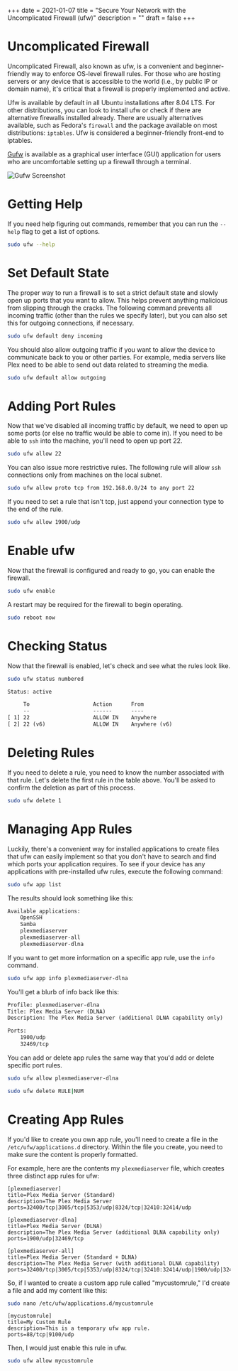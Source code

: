 +++
date = 2021-01-07
title = "Secure Your Network with the Uncomplicated Firewall (ufw)"
description = ""
draft = false
+++

# Uncomplicated Firewall

Uncomplicated Firewall, also known as ufw, is a convenient and beginner-friendly
way to enforce OS-level firewall rules. For those who are hosting servers or any
device that is accessible to the world (i.e., by public IP or domain name), it's
critical that a firewall is properly implemented and active.

Ufw is available by default in all Ubuntu installations after 8.04 LTS. For
other distributions, you can look to install ufw or check if there are
alternative firewalls installed already. There are usually alternatives
available, such as Fedora's `firewall` and the package available on most
distributions: `iptables`. Ufw is considered a beginner-friendly front-end to
iptables.

[Gufw](https://gufw.org) is available as a graphical user interface (GUI)
application for users who are uncomfortable setting up a firewall through a
terminal.

![Gufw
Screenshot](https://img.cleberg.net/blog/20210107-secure-your-network-with-the-uncomplicated-firewall/gufw.png)

# Getting Help

If you need help figuring out commands, remember that you can run the `--help`
flag to get a list of options.

```sh
sudo ufw --help
```

# Set Default State

The proper way to run a firewall is to set a strict default state and slowly
open up ports that you want to allow. This helps prevent anything malicious from
slipping through the cracks. The following command prevents all incoming traffic
(other than the rules we specify later), but you can also set this for outgoing
connections, if necessary.

```sh
sudo ufw default deny incoming
```

You should also allow outgoing traffic if you want to allow the device to
communicate back to you or other parties. For example, media servers like Plex
need to be able to send out data related to streaming the media.

```sh
sudo ufw default allow outgoing
```

# Adding Port Rules

Now that we've disabled all incoming traffic by default, we need to open up some
ports (or else no traffic would be able to come in). If you need to be able to
`ssh` into the machine, you'll need to open up port 22.

```sh
sudo ufw allow 22
```

You can also issue more restrictive rules. The following rule will allow `ssh`
connections only from machines on the local subnet.

```sh
sudo ufw allow proto tcp from 192.168.0.0/24 to any port 22
```

If you need to set a rule that isn't tcp, just append your connection type to
the end of the rule.

```sh
sudo ufw allow 1900/udp
```

# Enable ufw

Now that the firewall is configured and ready to go, you can enable the
firewall.

```sh
sudo ufw enable
```

A restart may be required for the firewall to begin operating.

```sh
sudo reboot now
```

# Checking Status

Now that the firewall is enabled, let's check and see what the rules look like.

```sh
sudo ufw status numbered
```

```txt
Status: active

     To                    Action      From
     --                    ------      ----
[ 1] 22                    ALLOW IN    Anywhere
[ 2] 22 (v6)               ALLOW IN    Anywhere (v6)
```

# Deleting Rules

If you need to delete a rule, you need to know the number associated with that
rule. Let's delete the first rule in the table above. You'll be asked to confirm
the deletion as part of this process.

```sh
sudo ufw delete 1
```

# Managing App Rules

Luckily, there's a convenient way for installed applications to create files
that ufw can easily implement so that you don't have to search and find which
ports your application requires. To see if your device has any applications with
pre-installed ufw rules, execute the following command:

```sh
sudo ufw app list
```

The results should look something like this:

```txt
Available applications:
    OpenSSH
    Samba
    plexmediaserver
    plexmediaserver-all
    plexmediaserver-dlna
```

If you want to get more information on a specific app rule, use the `info`
command.

```sh
sudo ufw app info plexmediaserver-dlna
```

You'll get a blurb of info back like this:

```txt
Profile: plexmediaserver-dlna
Title: Plex Media Server (DLNA)
Description: The Plex Media Server (additional DLNA capability only)

Ports:
    1900/udp
    32469/tcp
```

You can add or delete app rules the same way that you'd add or delete specific
port rules.

```sh
sudo ufw allow plexmediaserver-dlna
```

```sh
sudo ufw delete RULE|NUM
```

# Creating App Rules

If you'd like to create you own app rule, you'll need to create a file in the
`/etc/ufw/applications.d` directory. Within the file you create, you need to
make sure the content is properly formatted.

For example, here are the contents my `plexmediaserver` file, which creates
three distinct app rules for ufw:

```config
[plexmediaserver]
title=Plex Media Server (Standard)
description=The Plex Media Server
ports=32400/tcp|3005/tcp|5353/udp|8324/tcp|32410:32414/udp

[plexmediaserver-dlna]
title=Plex Media Server (DLNA)
description=The Plex Media Server (additional DLNA capability only)
ports=1900/udp|32469/tcp

[plexmediaserver-all]
title=Plex Media Server (Standard + DLNA)
description=The Plex Media Server (with additional DLNA capability)
ports=32400/tcp|3005/tcp|5353/udp|8324/tcp|32410:32414/udp|1900/udp|32469/tcp
```

So, if I wanted to create a custom app rule called "mycustomrule," I'd create a
file and add my content like this:

```sh
sudo nano /etc/ufw/applications.d/mycustomrule
```

```config
[mycustomrule]
title=My Custom Rule
description=This is a temporary ufw app rule.
ports=88/tcp|9100/udp
```

Then, I would just enable this rule in ufw.

```sh
sudo ufw allow mycustomrule
```
